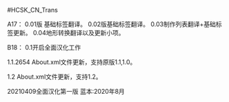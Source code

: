 #HCSK_CN_Trans

A17：
0.01版 基础标签翻译。
0.02版基础标签翻译。
0.03制作列表翻译+基础标签更新。
0.04地形转换翻译以及更新小项。

B18：
0.1开启全面汉化工作

1.1.2654
About.xml文件更新，支持原版1.1,1.0。

1.2
About.xml文件更新，支持1.2。

20210409全面汉化第一版 蓝本:2020年8月